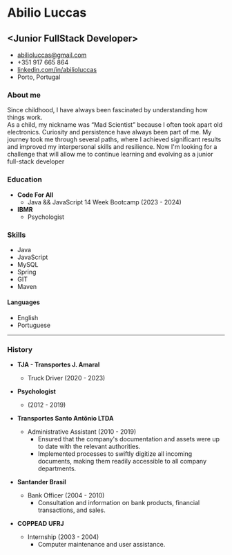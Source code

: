 # Abilio Luccas
## &lt;Junior FullStack Developer>

- abilioluccas@gmail.com
- +351 917 665 864
- [linkedin.com/in/abilioluccas](https://www.linkedin.com/in/abilioluccas)
- Porto, Portugal

### About me
Since childhood, I have always been fascinated by understanding how things work. <br>
As a child, my nickname was “Mad Scientist” because I often took apart old electronics.
Curiosity and persistence have always been part of me.
My journey took me through several paths, where I achieved significant results and improved my interpersonal skills and resilience.
Now I'm looking for a challenge that will allow me to continue learning and evolving as a junior full-stack developer

### Education
- **Code For All**
  - Java && JavaScript 14 Week Bootcamp (2023 - 2024)
- **IBMR**
  - Psychologist

### Skills
- Java
- JavaScript
- MySQL
- Spring
- GIT
- Maven

#### Languages
- English
- Portuguese

---

### History

- **TJA - Transportes J. Amaral**
  - Truck Driver (2020 - 2023)

- **Psychologist**
  - (2012 - 2019)

- **Transportes Santo Antônio LTDA**
  - Administrative Assistant (2010 - 2019)
    - Ensured that the company's documentation and assets were up to date with the relevant authorities.
    - Implemented processes to swiftly digitize all incoming documents, making them readily accessible to all company departments.

- **Santander Brasil**
  - Bank Officer (2004 - 2010)
    - Consultation and information on bank products, financial transactions, and sales.

- **COPPEAD UFRJ**
  - Internship (2003 - 2004)
    - Computer maintenance and user assistance.
